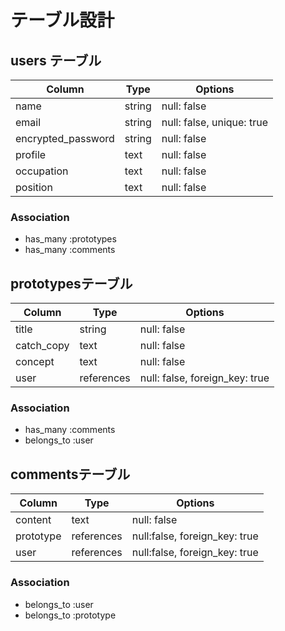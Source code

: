 # テーブル設計

## users テーブル
| Column             | Type   | Options                   |
| ------------------ | ------ | ------------------------- |
| name               | string | null: false               |
| email              | string | null: false, unique: true |
| encrypted_password | string | null: false               |
| profile            | text   | null: false               |
| occupation         | text   | null: false               |
| position           | text   | null: false               |

### Association
- has_many :prototypes
- has_many :comments


## prototypesテーブル
| Column     | Type       | Options                        |
| ---------- | ---------- | ------------------------------ |
| title      | string     | null: false                    |
| catch_copy | text       | null: false                    |
| concept    | text       | null: false                    |
| user       | references | null: false, foreign_key: true |

### Association
- has_many :comments
- belongs_to :user

## commentsテーブル
| Column    | Type       | Options                       |
| --------- | ---------- | ----------------------------- |
| content   | text       | null: false                   |
| prototype | references | null:false, foreign_key: true |
| user      | references | null:false, foreign_key: true |

### Association
- belongs_to :user
- belongs_to :prototype